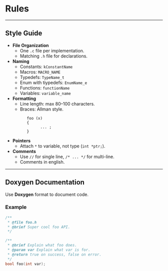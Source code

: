 # Rules

---

## Style Guide

- **File Organization**
  - One `.c` file per implementation.
  - Matching `.h` file for declarations.
- **Naming**
  - Constants: `kConstantName`
  - Macros: `MACRO_NAME`
  - Typedefs: `TypeName_t`
  - Enum with tiypedefs: `EnumName_e`
  - Functions: `functionName`
  - Variables: `variable_name`
- **Formatting**
  - Line length: max 80–100 characters.
  - Braces: Allman style.
    ```
       foo (x)
       { 
             ... ;
       }
    ```
- **Pointers**
  - Attach `*` to variable, not type (`int *ptr;`).
- **Comments**
  - Use `//` for single line, `/* ... */` for multi-line.
  - Comments in english.
---

## Doxygen Documentation

Use **Doxygen** format to document code.

### Example

```c
/**
 * @file foo.h
 * @brief Super cool foo API.
 */

/**
 * @brief Explain what foo does.  
 * @param var Explain what var is for.
 * @return true on success, false on error.
 */
bool foo(int var);
